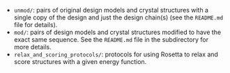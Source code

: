 * `unmod/`: pairs of original design models and crystal structures with a single copy of the design and just the design chain(s) (see the `README.md` file for details).
* `mod/`: pairs of design models and crystal structures modified to have the exact same sequence. See the `README.md` file in the subdirectory for more details. 
* `relax_and_scoring_protocols/`: protocols for using Rosetta to relax and score structures with a given energy function.
